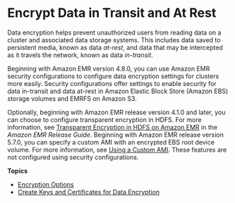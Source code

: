 # Encrypt Data in Transit and At Rest<a name="emr-data-encryption"></a>

Data encryption helps prevent unauthorized users from reading data on a cluster and associated data storage systems\. This includes data saved to persistent media, known as data *at\-rest*, and data that may be intercepted as it travels the network, known as data *in\-transit*\.

Beginning with Amazon EMR version 4\.8\.0, you can use Amazon EMR security configurations to configure data encryption settings for clusters more easily\. Security configurations offer settings to enable security for data in\-transit and data at\-rest in Amazon Elastic Block Store \(Amazon EBS\) storage volumes and EMRFS on Amazon S3\. 

Optionally, beginning with Amazon EMR release version 4\.1\.0 and later, you can choose to configure transparent encryption in HDFS\. For more information, see [Transparent Encryption in HDFS on Amazon EMR](https://docs.aws.amazon.com/emr/latest/ReleaseGuide/emr-hdfs-config.html#emr-encryption-tdehdfs) in the *Amazon EMR Release Guide*\. Beginning with Amazon EMR release version 5\.7\.0, you can specify a custom AMI with an encrypted EBS root device volume\. For more information, see [Using a Custom AMI](https://docs.aws.amazon.com/emr/latest/ManagementGuide/emr-custom-ami.html)\. These features are not configured using security configurations\.

**Topics**
+ [Encryption Options](emr-data-encryption-options.md)
+ [Create Keys and Certificates for Data Encryption](emr-encryption-enable.md)